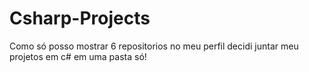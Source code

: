 # Csharp-Projects
Como só posso mostrar 6 repositorios no meu perfil decidi juntar meu projetos em c# em uma pasta só!
